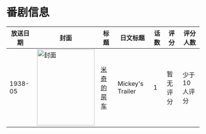 # 番剧信息

|放送日期|封面|标题|日文标题|话数|评分|评分人数|
|---|---|---|---|---|---|---|
|1938-05|<img src="//lain.bgm.tv/pic/cover/c/27/1f/241596_LN48b.jpg" alt="封面" style="width:150px;height:200px;object-fit:cover;">|[米奇的房车](https://bangumi.tv/subject/241596)|Mickey's Trailer|1|暂无评分|少于10人评分|
